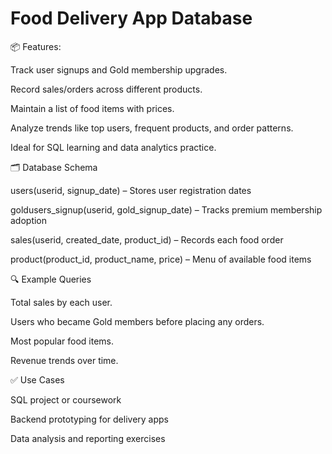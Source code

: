 # Food Delivery App Database
📦 Features:

Track user signups and Gold membership upgrades.

Record sales/orders across different products.

Maintain a list of food items with prices.

Analyze trends like top users, frequent products, and order patterns.

Ideal for SQL learning and data analytics practice.


🗂️ Database Schema

users(userid, signup_date) – Stores user registration dates

goldusers_signup(userid, gold_signup_date) – Tracks premium membership adoption

sales(userid, created_date, product_id) – Records each food order

product(product_id, product_name, price) – Menu of available food items


🔍 Example Queries

Total sales by each user.

Users who became Gold members before placing any orders.

Most popular food items.

Revenue trends over time.

✅ Use Cases

SQL project or coursework

Backend prototyping for delivery apps

Data analysis and reporting exercises

